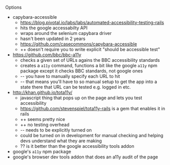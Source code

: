 Options

- capybara-accessible
    - https://blog.pivotal.io/labs/labs/automated-accessibility-testing-rails
    - hits the google accessabilty API
    - wraps around the selenium capybara driver
    - hasn't been updated in 2 years
    - https://github.com/casecommons/capybara-accessible
    - ++ doesn't require you to write explicit "should be accessible test"
- https://github.com/bbc/bbc-a11y
    - checks a given set of URLs agains the BBC accessibility standards
    - creates a `a11y` command, functions a bit like the google `a11y` npm
      package except it checks BBC standards, not google ones
    - -- you have to manually specify each URL to hit
    - -- that means you'll have to so manual setup to get the app into a state
      there that URL can be tested e.g. logged in etc.
- http://khan.github.io/tota11y/
    - javascript thing that pops up on the page and lets you test accessibility
    - https://github.com/stevenspiel/tota11y-rails is a gem that enables it in
      rails
    - ++ seems pretty nice
    - ++ no testing overhead
    - -- needs to be explicitly turned on
    - could be turned on in development for manual checking and helping devs
      understand what they are making
    - ?? is it better than the google accessibility tools addon
- google's `a11y` npm package
- google's browser dev tools addon that does an a11y audit of the page
